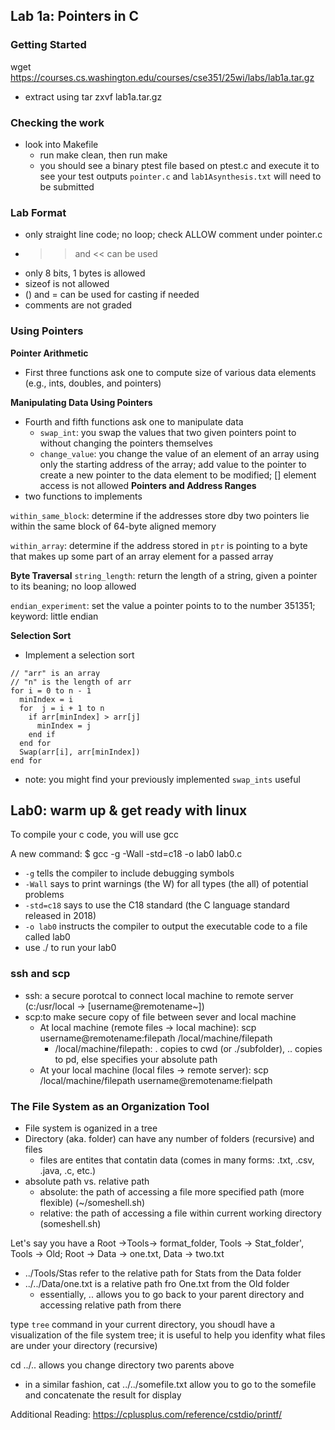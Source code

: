 ## Lab 1a: Pointers in C

### Getting Started
wget https://courses.cs.washington.edu/courses/cse351/25wi/labs/lab1a.tar.gz
- extract using tar zxvf lab1a.tar.gz


### Checking the work
- look into Makefile
    - run make clean, then run make 
    - you should see a binary ptest file based on ptest.c and execute it to see your test outputs
`pointer.c` and `lab1Asynthesis.txt` will need to be submitted

### Lab Format
- only straight line code; no loop; check ALLOW comment under pointer.c
- >> and << can be used
- only 8 bits, 1 bytes is allowed
- sizeof is not allowed
- () and = can be used for casting if needed
- comments are not graded

### Using Pointers
**Pointer Arithmetic**
- First three functions ask one to compute size of various data elements (e.g., ints, doubles, and pointers)

**Manipulating Data Using Pointers**
- Fourth and fifth functions ask one to manipulate data
    - `swap_int`: you swap the values that two given pointers point to without changing the pointers themselves
    - `change_value`: you change the value of an element of an array using only the starting address of the array; add value to the pointer to create a new pointer to the data element to be modified; [] element access is not allowed
**Pointers and Address Ranges**
- two functions to implements

`within_same_block`: determine if the addresses store dby two pointers lie within the same block of 64-byte aligned memory

`within_array`: determine if the address stored in `ptr` is pointing to a byte that makes up some part of an array element for a passed array

**Byte Traversal**
`string_length`: return the length of a string, given a pointer to its beaning; no loop allowed

`endian_experiment`: set the value a pointer points to to the number 351351; keyword: little endian

**Selection Sort**
- Implement a selection sort
```
// "arr" is an array
// "n" is the length of arr
for i = 0 to n - 1
  minIndex = i
  for  j = i + 1 to n
    if arr[minIndex] > arr[j]
      minIndex = j
    end if
  end for
  Swap(arr[i], arr[minIndex])
end for
```
- note: you might find your previously implemented `swap_ints` useful
## Lab0: warm up & get ready with linux
To compile your c code, you will use gcc

A new command: $ gcc -g -Wall -std=c18 -o lab0 lab0.c
- `-g` tells the compiler to include debugging symbols
- `-Wall` says to print warnings (the W) for all types (the all) of potential problems
- `-std=c18` says to use the C18 standard (the C language standard released in 2018)
- `-o lab0` instructs the compiler to output the executable code to a file called lab0
- use ./ to run your lab0
### ssh and scp
- ssh: a secure porotcal to connect local machine to remote server (c:/usr/local $\to$ \[username@remotename~])
- scp:to make secure copy of file between sever and local machine
    - At  local machine (remote files -> local machine): scp username@remotename:filepath /local/machine/filepath
        - /local/machine/filepath: . copies to cwd (or ./subfolder), .. copies to pd, else specifies your absolute path
    - At your local machine (local files -> remote server): scp /local/machine/filepath username@remotename:fielpath

### The File System as an Organization Tool
- File system is oganized in a tree 
- Directory (aka. folder)  can have any number of folders (recursive) and files
    - files are entites that contatin data (comes in many forms: .txt, .csv, .java, .c, etc.)
- absolute path vs. relative path
    - absolute: the path of accessing a file more specified path (more flexible) (~/someshell.sh)
    - relative: the path of accessing a file within current working directory (someshell.sh)

Let's say you have a Root ->Tools-> format_folder, Tools -> Stat_folder', Tools -> Old; Root -> Data -> one.txt, Data -> two.txt
- ../Tools/Stas refer to the relative path for Stats from the Data folder
- ../../Data/one.txt is a relative path fro One.txt from the Old folder 
    - essentially, .. allows you to go back to your parent directory and accessing relative path from there

type `tree` command in your current directory, you shoudl have a visualization of the file system tree; it is useful to help you idenfity what files are under your directory (recursive)

cd ../.. allows you change directory two parents above
- in a similar fashion, cat ../../somefile.txt allow you to go to the somefile and concatenate the result for display

Additional Reading: https://cplusplus.com/reference/cstdio/printf/

